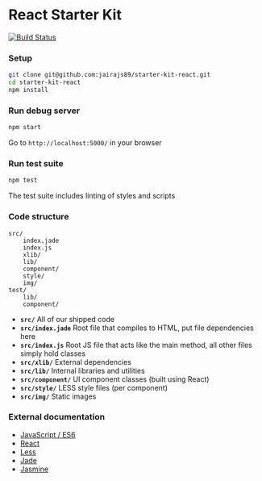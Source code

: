 React Starter Kit
=================

[![Build Status](https://travis-ci.org/jairajs89/starter-kit-react.png?branch=master)](https://travis-ci.org/jairajs89/starter-kit-react)


### Setup

```bash
git clone git@github.com:jairajs89/starter-kit-react.git
cd starter-kit-react
npm install
```

### Run debug server

```bash
npm start
```

Go to `http://localhost:5000/` in your browser

### Run test suite

```bash
npm test
```

The test suite includes linting of styles and scripts

### Code structure

```
src/
    index.jade
    index.js
    xlib/
    lib/
    component/
    style/
    img/
test/
    lib/
    component/
```

* **`src/`** All of our shipped code
* **`src/index.jade`** Root file that compiles to HTML, put file dependencies here
* **`src/index.js`** Root JS file that acts like the main method, all other files simply hold classes
* **`src/xlib/`** External dependencies
* **`src/lib/`** Internal libraries and utilities
* **`src/component/`** UI component classes (built using React)
* **`src/style/`** LESS style files (per component)
* **`src/img/`** Static images

### External documentation

* [JavaScript / ES6](http://es6-features.org/)
* [React](http://facebook.github.io/react/docs/getting-started.html)
* [Less](http://lesscss.org)
* [Jade](http://jade-lang.com)
* [Jasmine](http://jasmine.github.io/2.3/introduction.html)
